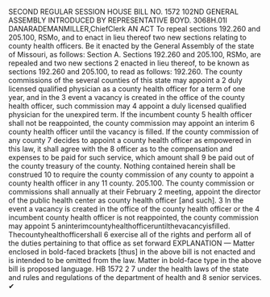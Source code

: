 SECOND REGULAR SESSION
HOUSE BILL NO. 1572
102ND GENERAL ASSEMBLY
INTRODUCED BY REPRESENTATIVE BOYD.
3068H.01I DANARADEMANMILLER,ChiefClerk
AN ACT
To repeal sections 192.260 and 205.100, RSMo, and to enact in lieu thereof two new sections
relating to county health officers.
Be it enacted by the General Assembly of the state of Missouri, as follows:
Section A. Sections 192.260 and 205.100, RSMo, are repealed and two new sections
2 enacted in lieu thereof, to be known as sections 192.260 and 205.100, to read as follows:
192.260. The county commissions of the several counties of this state may appoint a
2 duly licensed qualified physician as a county health officer for a term of one year, and in the
3 event a vacancy is created in the office of the county health officer, such commission may
4 appoint a duly licensed qualified physician for the unexpired term. If the incumbent county
5 health officer shall not be reappointed, the county commission may appoint an interim
6 county health officer until the vacancy is filled. If the county commission of any county
7 decides to appoint a county health officer as empowered in this law, it shall agree with the
8 officer as to the compensation and expenses to be paid for such service, which amount shall
9 be paid out of the county treasury of the county. Nothing contained herein shall be construed
10 to require the county commission of any county to appoint a county health officer in any
11 county.
205.100. The county commission or commissions shall annually at their February
2 meeting, appoint the director of the public health center as county health officer [and such].
3 In the event a vacancy is created in the office of the county health officer or the
4 incumbent county health officer is not reappointed, the county commission may appoint
5 aninterimcountyhealthofficeruntilthevacancyisfilled. Thecountyhealthofficershall
6 exercise all of the rights and perform all of the duties pertaining to that office as set forward
EXPLANATION — Matter enclosed in bold-faced brackets [thus] in the above bill is not enacted and is
intended to be omitted from the law. Matter in bold-face type in the above bill is proposed language.
HB 1572 2
7 under the health laws of the state and rules and regulations of the department of health and
8 senior services.
✔